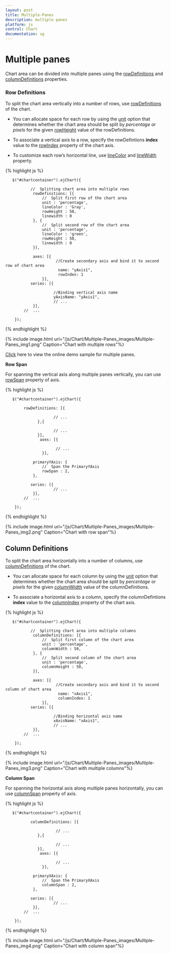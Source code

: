 ```yaml
---
layout: post
title: Multiple-Panes
description: multiple panes                    
platform: js
control: Chart
documentation: ug
---
```


# Multiple panes

Chart area can be divided into multiple panes using the [rowDefinitions](../api/ejchart.html#members:rowdefinitions) and [columnDefinitions](../api/ejchart.html#members:rowdefinitions) properties.

### Row Definitions

To split the chart area vertically into a number of rows, use [rowDefinitions](../api/ejchart.html#members:rowdefinitions) of the chart. 

* You can allocate space for each row by using the [unit](../api/ejchart.html#members:rowdefinitions-unit) option that determines whether the chart area should be split by *percentage* or *pixels* for the given [rowHeight](../api/ejchart.html#members:rowdefinitions-rowheight) value of the rowDefinitions.
 
* To associate a vertical axis to a row, specify the rowDefintions **index** value to the [rowIndex](../api/ejchart.html#members:primaryyaxis-rowindex) property of the chart axis.

* To customize each row’s horizontal line, use [lineColor](../api/ejchart.html#members:rowdefinitions-linecolor) and [lineWidth](../api/ejchart.html#members:rowdefinitions-linewidth) property.


{% highlight js %}


       $("#chartcontainer").ejChart({
                    
               //  Splitting chart area into multiple rows
                rowDefinitions: [{
                    //  Split first row of the chart area
                    unit : 'percentage',                 
                    lineColor : 'Gray',
                    rowHeight : 50,
                    linewidth : 0
                }, {
                    //  Split second row of the chart area
                    unit : 'percentage',                 
                    lineColor : 'green',
                    rowHeight : 50,
                    linewidth : 0
                }],

                axes: [{
                          //Create secondary axis and bind it to second row of chart area
                           name: "yAxis1",
                           rowIndex: 1
                    }],   
               series: [{

                         //Binding vertical axis name
                         yAxisName: "yAxis1",
                         // ...
                }],        
            //  ...

        });


{% endhighlight %}

{% include image.html url="/js/Chart/Multiple-Panes_images/Multiple-Panes_img1.png" Caption="Chart with multiple rows"%}

[Click](http://js.syncfusion.com/demos/web/#!/azure/chart/chartaxes/multipleaxes) here to view the online demo sample for multiple panes.


**Row Span**

For spanning the vertical axis along multiple panes vertically, you can use [rowSpan](../api/ejchart.html#members:primaryyaxis-rowspan) property of axis. 

{% highlight js %}


       $("#chartcontainer").ejChart({
                    
            rowDefinitions: [{

                         // ...
                  },{

                         // ...
                  }],
                   axes: [{

                          // ...
                    }],

                primaryYAxis: {
                    //  Span the PrimaryYAxis                    
                    rowSpan : 2,
                }, 

               series: [{
                         // ...
                }],        
            //  ...

        });


{% endhighlight %}

{% include image.html url="/js/Chart/Multiple-Panes_images/Multiple-Panes_img2.png" Caption="Chart with row span"%}


## Column Definitions

To split the chart area horizontally into a number of columns, use [columnDefinitions](../api/ejchart.html#members:columndefinitions) of the chart.

* You can allocate space for each column by using the [unit](../api/ejchart.html#members:columndefinitions-unit) option that determines whether the chart area should be split by *percentage* or *pixels* for the given [columnWidth](../api/ejchart.html#members:columndefinitions-columnwidth) value of the columnDefinitions.
 
* To associate a horizontal axis to a column, specify the columnDefintions **index** value to the [columnIndex](../api/ejchart.html#members:primaryxaxis-columnindex) property of the chart axis.
 
{% highlight js %}

 
       $("#chartcontainer").ejChart({
                    
               //  Splitting chart area into multiple columns
                columnDefinitions: [{
                    //  Split first column of the chart area
                    unit : 'percentage', 
                    columnWidth : 50,
                }, {
                    //  Split second column of the chart area
                    unit : 'percentage',                 
                    columnHeight : 50,
                }],

                axes: [{
                          //Create secondary axis and bind it to second column of chart area 
                           name: "xAxis1",
                           columnIndex: 1
                    }],   
               series: [{

                         //Binding horizontal axis name
                         xAxisName: "xAxis1",
                         // ...
                }],        
            //  ...

        });


{% endhighlight %}

{% include image.html url="/js/Chart/Multiple-Panes_images/Multiple-Panes_img3.png" Caption="Chart with multiple columns"%}


**Column Span**

For spanning the horizontal axis along multiple panes horizontally, you can use [columnSpan](../api/ejchart.html#members:primaryxaxis-columnspan) property of axis. 

{% highlight js %}

 
       $("#chartcontainer").ejChart({
                    
               columnDefinitions: [{

                          // ...
                  },{

                          // ...
                  }],
                   axes: [{

                          // ...
                    }],

                primaryXAxis: {
                    //  Span the PrimaryXAxis                    
                    columnSpan : 2,
                }, 

               series: [{
                         // ...
                }],        
            //  ...

        });


{% endhighlight %}

{% include image.html url="/js/Chart/Multiple-Panes_images/Multiple-Panes_img4.png" Caption="Chart with column span"%}

